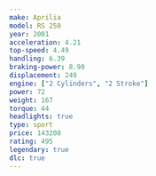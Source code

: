 ```yaml
---
make: Aprilia
model: RS 250
year: 2001
acceleration: 4.21
top-speed: 4.49
handling: 6.39
braking-power: 8.90
displacement: 249
engine: ["2 Cylinders", "2 Stroke"]
power: 72
weight: 167
torque: 44
headlights: true
type: sport
price: 143200
rating: 495
legendary: true
dlc: true
---
```

